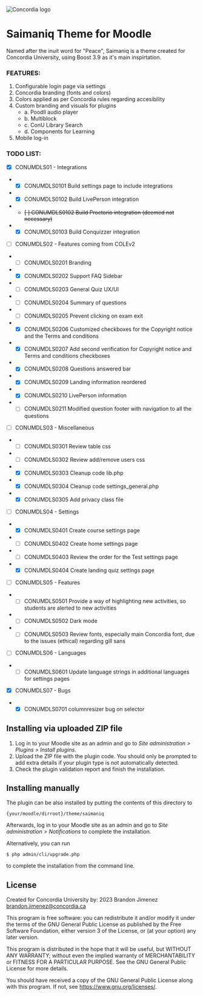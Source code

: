 ![Concordia logo](https://www.concordia.ca/etc/designs/concordia/clientlibs/img/logo-concordia-university-montreal.png)

# Saimaniq Theme for Moodle #

Named after the inuit word for "Peace", Saimaniq is a theme created for Concordia University, 
using Boost 3.9 as it's main inspirtation.


### FEATURES: ###
1. Configurable login page via settings
2. Concordia branding (fonts and colors)
3. Colors applied as per Concordia rules regarding accesibility
4. Custom branding and visuals for plugins
   - a. Poodll audio player
   - b. Multiblock
   - c. ConU Library Search
   - d. Components for Learning
5. Mobile log-in

### TODO LIST: ###
- [x] CONUMDLS01 - Integrations
- - [x] CONUMDLS0101 Build settings page to include integrations
- - [x] CONUMDLS0102 Build LivePerson integration
- - ~~[ ] CONUMDLS0102 Build Proctorio integration (deemed not necessary)~~ 
- - [x] CONUMDLS0103 Build Conquizzer integration
- [ ] CONUMDLS02 - Features coming from COLEv2
- - [ ] CONUMDLS0201 Branding
- - [x] CONUMDLS0202 Support FAQ Sidebar
- - [ ] CONUMDLS0203 General Quiz UX/UI
- - [ ] CONUMDLS0204 Summary of questions
- - [ ] CONUMDLS0205 Prevent clicking on exam exit
- - [x] CONUMDLS0206 Customized checkboxes for the Copyright notice and the Terms and conditions
- - [x] CONUMDLS0207 Add second verification for Copyright notice and Terms and conditions checkboxes
- - [x] CONUMDLS0208 Questions answered bar
- - [x] CONUMDLS0209 Landing information reordered
- - [x] CONUMDLS0210 LivePerson information
- - [ ] CONUMDLS0211 Modified question footer with navigation to all the questions
- [ ] CONUMDLS03 - Miscellaneous
- - [ ] CONUMDLS0301 Review table css
- - [ ] CONUMDLS0302 Review add/remove users css
- - [x] CONUMDLS0303 Cleanup code lib.php
- - [x] CONUMDLS0304 Cleanup code settings_general.php
- - [x] CONUMDLS0305 Add privacy class file
- [ ] CONUMDLS04 - Settings
- - [x] CONUMDLS0401 Create course settings page
- - [ ] CONUMDLS0402 Create home settings page
- - [ ] CONUMDLS0403 Review the order for the Test settings page
- - [x] CONUMDLS0404 Create landing quiz settings page
- [ ] CONUMDLS05 - Features
- - [ ] CONUMDLS0501 Provide a way of highlighting new activities, so students are alerted to new activities
- - [ ] CONUMDLS0502 Dark mode
- - [ ] CONUMDLS0503 Review fonts, especially main Concordia font, due to the issues (ethical) regarding gill sans
- [ ] CONUMDLS06 - Languages
- - [ ] CONUMDLS0601 Update language strings in additional languages for settings pages
- [x] CONUMDLS07 - Bugs
- - [x] CONUMDLS0701 columnresizer bug on selector

## Installing via uploaded ZIP file ##

1. Log in to your Moodle site as an admin and go to _Site administration >
   Plugins > Install plugins_.
2. Upload the ZIP file with the plugin code. You should only be prompted to add
   extra details if your plugin type is not automatically detected.
3. Check the plugin validation report and finish the installation.

## Installing manually ##

The plugin can be also installed by putting the contents of this directory to

    {your/moodle/dirroot}/theme/saimaniq

Afterwards, log in to your Moodle site as an admin and go to _Site administration >
Notifications_ to complete the installation.

Alternatively, you can run

    $ php admin/cli/upgrade.php

to complete the installation from the command line.

## License ##

Created for Concordia University by:
2023 Brandon Jimenez <brandon.jimenez@concordia.ca>

This program is free software: you can redistribute it and/or modify it under
the terms of the GNU General Public License as published by the Free Software
Foundation, either version 3 of the License, or (at your option) any later
version.

This program is distributed in the hope that it will be useful, but WITHOUT ANY
WARRANTY; without even the implied warranty of MERCHANTABILITY or FITNESS FOR A
PARTICULAR PURPOSE.  See the GNU General Public License for more details.

You should have received a copy of the GNU General Public License along with
this program.  If not, see <https://www.gnu.org/licenses/>.
